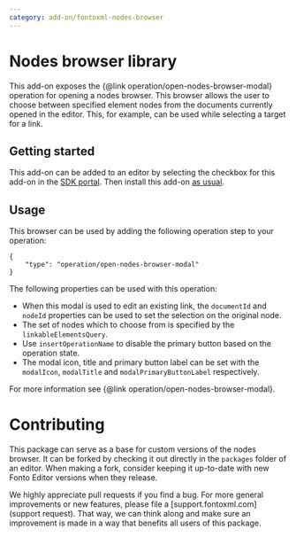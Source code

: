 ```yaml
---
category: add-on/fontoxml-nodes-browser
---
```


# Nodes browser library

This add-on exposes the {@link operation/open-nodes-browser-modal} operation for opening a nodes browser. This browser allows the user to choose between specified element nodes from the documents currently opened in the editor. This, for example, can be used while selecting a target for a link.

## Getting started

This add-on can be added to an editor by selecting the checkbox for this add-on in the [SDK portal](http://sdk.fontoxml.com/). Then install this add-on [as usual](https://developers.fontoxml.com/install-add-on).

## Usage

This browser can be used by adding the following operation step to your operation:

```
{
    "type": "operation/open-nodes-browser-modal"
}
```

The following properties can be used with this operation:

-   When this modal is used to edit an existing link, the `documentId` and `nodeId` properties can be used to set the selection on the original node.
-   The set of nodes which to choose from is specified by the `linkableElementsQuery`.
-   Use `insertOperationName` to disable the primary button based on the operation state.
-   The modal icon, title and primary button label can be set with the `modalIcon`, `modalTitle` and `modalPrimaryButtonLabel` respectively.

For more information see {@link operation/open-nodes-browser-modal}.

# Contributing

This package can serve as a base for custom versions of the nodes browser. It can be forked by
checking it out directly in the `packages` folder of an editor. When making a fork, consider keeping
it up-to-date with new Fonto Editor versions when they release.

We highly appreciate pull requests if you find a bug. For more general improvements or new features,
please file a [support.fontoxml.com](support request). That way, we can think along and make sure an
improvement is made in a way that benefits all users of this package.
